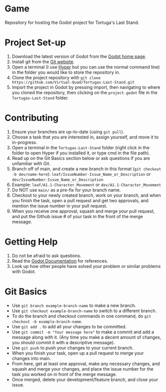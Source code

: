 # Game
Repository for hosting the Godot project for Tortuga's Last Stand.

# Project Set-up
1. Download the latest version of Godot from the [Godot home page](https://godotengine.org/).
2. Install git from the [Git website](https://git-scm.com/book/en/v2/Getting-Started-Installing-Git).
3. Open a terminal (I use [Hyper](https://hyper.is/) but you can use the normal command line) in the folder you would like to store the repository in.
4. Clone the project repository with `git clone https://github.com/Virtual-Quad/Tortugas-Last-Stand.git`
5. Import the project in Godot by pressing import, then navigating to where you cloned the repository, then clicking on the `project.godot` file in the `Tortugas-Last-Stand` folder.

# Contributing
1. Ensure your branches are up-to-date (using `git pull`).
2. Choose a task that you are interested in, assign yourself, and move it to in-progress.
3. Open a terminal in the `Tortugas-Last-Stand` folder (right click in the folder to open Hyper if you installed it, or type cmd in the file path).
4. Read up on the Git Basics section below or ask questions if you are unfamiliar with Git.
5. Branch off of main, and create a new branch in this format (`git checkout -b dev/name-here`): `leaf/IssueNumber-Issue_Name_or_Description` or `dev/IssueNumber-Issue_Name_or_Description`
6. Example: `leaf/A1.1-Character_Movement` or `dev/A1.1-Character_Movement`
7. Do NOT use `main/` as a pre-fix for your branch name.
8. Checkout to your newly created branch, work on your branch, and when you finish the task, open a pull request and get two approvals, and mention the issue number in your pull request.
9. When you receive one approval, squash and merge your pull request, and put the Github issue # of your task in the front of the merge message.

# Getting Help
1. Do not be afraid to ask questions.
2. Read the [Godot Documentation](https://docs.godotengine.org/en/stable/index.html) for references.
3. Look up how other people have solved your problem or similar problems with Godot.

# Git Basics
- Use `git branch example-branch-name` to make a new branch.
- Use `git checkout example-branch-name` to switch to a different branch.
- To do the branch and checkout commands in one command, do `git checkout -b example-branch-name`.
- Use `git add .` to add all your changes to be committed.
- Use `git commit -m "Your message here"` to make a commit and add a message along with it. (Any time you make a decent amount of changes, you should commit it with a descriptive message).
- Use `git push` to push your changes to your current branch.
- When you finish your task, open up a pull request to merge your changes into main.
- From here, get at least one approval, make any necessary changes, and squash and merge your changes, and place the issue number for the task you worked on in front of the merge message.
- Once merged, delete your development/feature branch, and close your issue.
